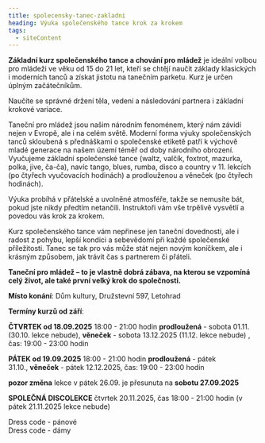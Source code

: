 ```yaml
---
title: spolecensky-tanec-zakladni
heading: Výuka společenského tance krok za krokem
tags:
  - siteContent
---
```

**Základní kurz společenského tance a chování pro mládež** je ideální volbou pro mládeži ve věku od 15 do 21 let, kteří se chtějí naučit základy klasických i moderních tanců a získat jistotu na tanečním parketu. Kurz je určen úplným začátečníkům.

Naučíte se správné držení těla, vedení a následování partnera i základní krokové variace. 

Taneční pro mládež jsou našim národním fenoménem, který nám závidí nejen v Evropě, ale i na celém světě. Moderní forma výuky společenských tanců skloubená s přednáškami o společenské etiketě patří k výchově mladé generace na našem území téměř od doby národního obrození. Vyučujeme základní společenské tance (waltz, valčík, foxtrot, mazurka, polka, jive, ča-ča), navíc tango, blues, rumba, disco a country v 11. lekcích (po čtyřech vyučovacích hodinách) a prodlouženou a věneček (po čtyřech hodinách).

Výuka probíhá v přátelské a uvolněné atmosféře, takže se nemusíte bát, pokud jste nikdy předtím netančili. Instruktoři vám vše trpělivě vysvětlí a povedou vás krok za krokem.

Kurz společenského tance vám nepřinese jen taneční dovednosti, ale i radost z pohybu, lepší kondici a sebevědomí při každé společenské příležitosti. Tanec se tak pro vás může stát nejen novým koníčkem, ale i krásným způsobem, jak trávit čas s partnerem či přáteli.

**Taneční pro mládež – to je vlastně dobrá zábava, na kterou se vzpomíná celý život, ale také první velký krok do společnosti.**

**Místo konání**: Dům kultury, Družstevní 597, Letohrad

**Termíny kurzů od září**:

**ČTVRTEK od 18.09.2025** 18:00 - 21:00 hodin
**prodloužená** - sobota 01.11. (30.10. lekce nebude), **věneček** - sobota 13.12.2025 (11.12. lekce nebude) , čas: 19:00 - 23:00 hodin

**PÁTEK od 19.09.2025** 18:00 - 21:00 hodin
**prodloužená** - pátek 31.10., **věneček** - pátek 12.12.2025, čas: 19:00 - 23:00 hodin

**pozor změna** lekce v pátek 26.09. je přesunuta na **sobotu 27.09.2025**

**SPOLEČNÁ DISCOLEKCE** čtvrtek 20.11.2025, čas 18:00 - 21:00 hodin (v pátek 21.11.2025 lekce nebude)

Dress code - pánové\
Dress code - dámy
